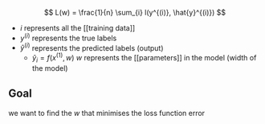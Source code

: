 $$
L(w) = \frac{1}{n} \sum_{i} l(y^{(i)}, \hat{y}^{(i)})
$$
- $i$ represents all the [[training data]]
- $y^{(i)}$ represents the true labels
- $\hat{y}^{(i)}$ represents the predicted labels (output)
	- $\hat {y}_i=f(x^{(1)},w)$
		$w$ represents the [[parameters]] in the model (width of the model)
## Goal
we want to find the $w$ that minimises the loss function error
